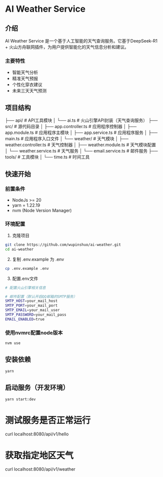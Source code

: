 # AI Weather Service

## 介绍
AI Weather Service 是一个基于人工智能的天气查询服务。它基于DeepSeek-R1 + 火山方舟联网插件，为用户提供智能化的天气信息分析和建议。

### 主要特性
- 智能天气分析
- 精准天气预报
- 个性化穿衣建议
- 未来三天天气预测

## 项目结构
├── api/                           # API工具模块
│   └── ai.ts                      # 火山引擎API封装（天气查询服务）
├── src/                           # 源代码目录
│   ├── app.controller.ts          # 应用程序控制器
│   ├── app.module.ts              # 应用程序主模块
│   ├── app.service.ts             # 应用程序服务
│   ├── main.ts                    # 应用程序入口文件
│   └── weather/                   # 天气模块
│       ├── weather.controller.ts  # 天气控制器
│       ├── weather.module.ts      # 天气模块配置
│       └── weather.service.ts     # 天气服务
│       └── email.service.ts       # 邮件服务
├── tools/                         # 工具模块
│   └── time.ts                    # 时间工具


## 快速开始

### 前置条件
- NodeJs >= 20
- yarn = 1.22.19
- nvm (Node Version Manager)

### 环境配置
1. 克隆项目
```bash
git clone https://github.com/wupinshuo/ai-weather.git
cd ai-weather
```

2. 复制 .env.example 为 .env
```bash
cp .env.example .env
```
3. 配置.env文件
```bash
# 配置火山引擎相关信息

# 邮件配置（默认开启QQ邮箱的SMTP服务）
SMTP_HOST=your_mail_host
SMTP_PORT=your_mail_port
SMTP_EMAIL=your_mail_user
SMTP_PASSWORD=your_mail_pass
EMAIL_ENABLED=true
```


### 使用nvmrc配置node版本
```bash
nvm use
```

## 安装依赖
```bash
yarn 
```
## 启动服务（开发环境）
```bash
yarn start:dev
```

# 测试服务是否正常运行
curl localhost:8080/api/v1/hello

# 获取指定地区天气
curl localhost:8080/api/v1/weather
